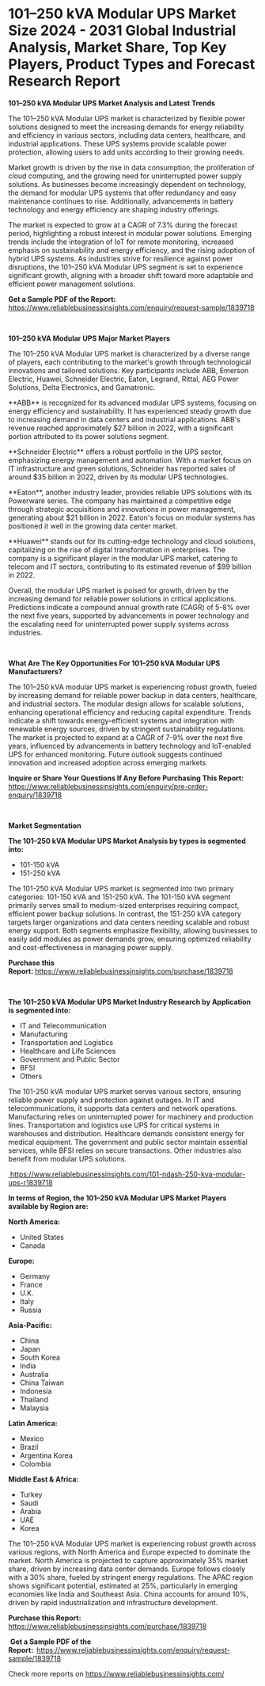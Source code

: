 <p><h1>101–250 kVA Modular UPS Market Size 2024 - 2031 Global Industrial Analysis, Market Share, Top Key Players, Product Types and Forecast Research Report</h1></p><p><strong>101–250 kVA Modular UPS Market Analysis and Latest Trends</strong></p>
<p><p>The 101–250 kVA Modular UPS market is characterized by flexible power solutions designed to meet the increasing demands for energy reliability and efficiency in various sectors, including data centers, healthcare, and industrial applications. These UPS systems provide scalable power protection, allowing users to add units according to their growing needs. </p><p>Market growth is driven by the rise in data consumption, the proliferation of cloud computing, and the growing need for uninterrupted power supply solutions. As businesses become increasingly dependent on technology, the demand for modular UPS systems that offer redundancy and easy maintenance continues to rise. Additionally, advancements in battery technology and energy efficiency are shaping industry offerings.</p><p>The market is expected to grow at a CAGR of 7.3% during the forecast period, highlighting a robust interest in modular power solutions. Emerging trends include the integration of IoT for remote monitoring, increased emphasis on sustainability and energy efficiency, and the rising adoption of hybrid UPS systems. As industries strive for resilience against power disruptions, the 101–250 kVA Modular UPS segment is set to experience significant growth, aligning with a broader shift toward more adaptable and efficient power management solutions.</p></p>
<p><strong>Get a Sample PDF of the Report:&nbsp;</strong> <a href="https://www.reliablebusinessinsights.com/enquiry/request-sample/1839718?utm_campaign=1121&utm_medium=2&utm_source=Github&utm_content=ia&utm_term=31122024&utm_id=101250-kva-modular-ups">https://www.reliablebusinessinsights.com/enquiry/request-sample/1839718</a></p>
<p>&nbsp;</p>
<p><strong>101–250 kVA Modular UPS Major Market Players</strong></p>
<p><p>The 101–250 kVA Modular UPS market is characterized by a diverse range of players, each contributing to the market's growth through technological innovations and tailored solutions. Key participants include ABB, Emerson Electric, Huawei, Schneider Electric, Eaton, Legrand, Rittal, AEG Power Solutions, Delta Electronics, and Gamatronic.</p><p>**ABB** is recognized for its advanced modular UPS systems, focusing on energy efficiency and sustainability. It has experienced steady growth due to increasing demand in data centers and industrial applications. ABB's revenue reached approximately $27 billion in 2022, with a significant portion attributed to its power solutions segment.</p><p>**Schneider Electric** offers a robust portfolio in the UPS sector, emphasizing energy management and automation. With a market focus on IT infrastructure and green solutions, Schneider has reported sales of around $35 billion in 2022, driven by its modular UPS technologies.</p><p>**Eaton**, another industry leader, provides reliable UPS solutions with its Powerware series. The company has maintained a competitive edge through strategic acquisitions and innovations in power management, generating about $21 billion in 2022. Eaton's focus on modular systems has positioned it well in the growing data center market.</p><p>**Huawei** stands out for its cutting-edge technology and cloud solutions, capitalizing on the rise of digital transformation in enterprises. The company is a significant player in the modular UPS market, catering to telecom and IT sectors, contributing to its estimated revenue of $99 billion in 2022.</p><p>Overall, the modular UPS market is poised for growth, driven by the increasing demand for reliable power solutions in critical applications. Predictions indicate a compound annual growth rate (CAGR) of 5-8% over the next five years, supported by advancements in power technology and the escalating need for uninterrupted power supply systems across industries.</p></p>
<p>&nbsp;</p>
<p><strong>What Are The Key Opportunities For 101–250 kVA Modular UPS Manufacturers?</strong></p>
<p><p>The 101–250 kVA modular UPS market is experiencing robust growth, fueled by increasing demand for reliable power backup in data centers, healthcare, and industrial sectors. The modular design allows for scalable solutions, enhancing operational efficiency and reducing capital expenditure. Trends indicate a shift towards energy-efficient systems and integration with renewable energy sources, driven by stringent sustainability regulations. The market is projected to expand at a CAGR of 7-9% over the next five years, influenced by advancements in battery technology and IoT-enabled UPS for enhanced monitoring. Future outlook suggests continued innovation and increased adoption across emerging markets.</p></p>
<p><strong>Inquire or Share Your Questions If Any Before Purchasing This Report:</strong> <a href="https://www.reliablebusinessinsights.com/enquiry/pre-order-enquiry/1839718?utm_campaign=1121&utm_medium=2&utm_source=Github&utm_content=ia&utm_term=31122024&utm_id=101250-kva-modular-ups">https://www.reliablebusinessinsights.com/enquiry/pre-order-enquiry/1839718</a></p>
<p>&nbsp;</p>
<p><strong>Market Segmentation</strong></p>
<p><strong>The 101–250 kVA Modular UPS Market Analysis by types is segmented into:</strong></p>
<p><ul><li>101-150 kVA</li><li>151-250 kVA</li></ul></p>
<p><p>The 101-250 kVA Modular UPS market is segmented into two primary categories: 101-150 kVA and 151-250 kVA. The 101-150 kVA segment primarily serves small to medium-sized enterprises requiring compact, efficient power backup solutions. In contrast, the 151-250 kVA category targets larger organizations and data centers needing scalable and robust energy support. Both segments emphasize flexibility, allowing businesses to easily add modules as power demands grow, ensuring optimized reliability and cost-effectiveness in managing power supply.</p></p>
<p><strong>Purchase this Report:&nbsp;</strong><a href="https://www.reliablebusinessinsights.com/purchase/1839718?utm_campaign=1121&utm_medium=2&utm_source=Github&utm_content=ia&utm_term=31122024&utm_id=101250-kva-modular-ups">https://www.reliablebusinessinsights.com/purchase/1839718</a></p>
<p>&nbsp;</p>
<p><strong>The 101–250 kVA Modular UPS Market Industry Research by Application is segmented into:</strong></p>
<p><ul><li>IT and Telecommunication</li><li>Manufacturing</li><li>Transportation and Logistics</li><li>Healthcare and Life Sciences</li><li>Government and Public Sector</li><li>BFSI</li><li>Others</li></ul></p>
<p><p>The 101-250 kVA modular UPS market serves various sectors, ensuring reliable power supply and protection against outages. In IT and telecommunications, it supports data centers and network operations. Manufacturing relies on uninterrupted power for machinery and production lines. Transportation and logistics use UPS for critical systems in warehouses and distribution. Healthcare demands consistent energy for medical equipment. The government and public sector maintain essential services, while BFSI relies on secure transactions. Other industries also benefit from modular UPS solutions.</p></p>
<p><a href="https://www.reliablebusinessinsights.com/101-ndash-250-kva-modular-ups-r1839718?utm_campaign=1121&utm_medium=2&utm_source=Github&utm_content=ia&utm_term=31122024&utm_id=101250-kva-modular-ups">&nbsp;https://www.reliablebusinessinsights.com/101-ndash-250-kva-modular-ups-r1839718</a></p>
<p><strong>In terms of Region, the 101–250 kVA Modular UPS Market Players available by Region are:</strong></p>
<p>
    <p> <strong> North America: </strong>
        <ul>
            <li>United States</li>
            <li>Canada</li>
        </ul>
        </p> 
    <p> <strong> Europe: </strong>
        <ul>
            <li>Germany</li>
            <li>France</li>
            <li>U.K.</li>
            <li>Italy</li>
            <li>Russia</li>
        </ul>
        </p> 
    <p> <strong> Asia-Pacific: </strong>
        <ul>
            <li>China</li>
            <li>Japan</li>
            <li>South Korea</li>
            <li>India</li>
            <li>Australia</li>
            <li>China Taiwan</li>
            <li>Indonesia</li>
            <li>Thailand</li>
            <li>Malaysia</li>
        </ul>
        </p> 
    <p> <strong> Latin America: </strong>
        <ul>
            <li>Mexico</li>
            <li>Brazil</li>
            <li>Argentina Korea</li>
            <li>Colombia</li>
        </ul>
        </p> 
    <p> <strong> Middle East & Africa: </strong>
        <ul>
            <li>Turkey</li>
            <li>Saudi</li>
            <li>Arabia</li>
            <li>UAE</li>
            <li>Korea</li>
        </ul>
    </p>
    </p>
<p><p>The 101–250 kVA Modular UPS market is experiencing robust growth across various regions, with North America and Europe expected to dominate the market. North America is projected to capture approximately 35% market share, driven by increasing data center demands. Europe follows closely with a 30% share, fueled by stringent energy regulations. The APAC region shows significant potential, estimated at 25%, particularly in emerging economies like India and Southeast Asia. China accounts for around 10%, driven by rapid industrialization and infrastructure development.</p></p>
<p><strong>Purchase this Report: </strong><a href="https://www.reliablebusinessinsights.com/purchase/1839718?utm_campaign=1121&utm_medium=2&utm_source=Github&utm_content=ia&utm_term=31122024&utm_id=101250-kva-modular-ups">https://www.reliablebusinessinsights.com/purchase/1839718</a></p>
<p>&nbsp;<strong>Get a Sample PDF of the Report:&nbsp;&nbsp;</strong><a href="https://www.reliablebusinessinsights.com/enquiry/request-sample/1839718?utm_campaign=1121&utm_medium=2&utm_source=Github&utm_content=ia&utm_term=31122024&utm_id=101250-kva-modular-ups">https://www.reliablebusinessinsights.com/enquiry/request-sample/1839718</a></p>
<p><strong></strong></p>
<p>Check more reports on <a href="https://www.reliablebusinessinsights.com/?utm_campaign=1121&utm_medium=2&utm_source=Github&utm_content=ia&utm_term=31122024&utm_id=101250-kva-modular-ups">https://www.reliablebusinessinsights.com/</a></p>